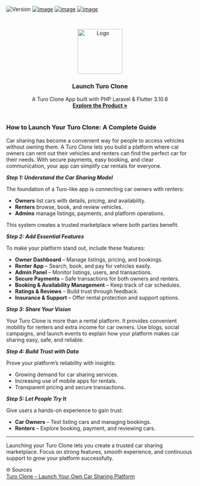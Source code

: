 ![Version](https://img.shields.io/badge/version-1.0-blue.svg?cacheSeconds=2592000)
[![image](https://img.shields.io/badge/Twitter-1DA1F2?style=for-the-badge&logo=twitter&logoColor=white)](https://twitter.com/oyelabs?lang=en)
[![image](https://img.shields.io/badge/Instagram-E4405F?style=for-the-badge&logo=instagram&logoColor=white)](https://www.instagram.com/myoyelabs/)
[![image](https://img.shields.io/badge/YouTube-FF0000?style=for-the-badge&logo=youtube&logoColor=white)](https://youtube.com/@oyelabs9119?si=jpMaBUfNigpVCjuf)

<!-- PROJECT LOGO -->
<br />
<p align="center">
  <a href="https://oyelabs.com/turo-clone/">
    <img src="https://oyelabs.com/wp-content/uploads/2024/02/Turo-Clone.png" alt="Logo" width="120" height="120">
  </a>

  <h3 align="center">Launch Turo Clone</h3>

  <p align="center">
    A Turo Clone App built with PHP Laravel & Flutter 3.10.6
    <br />
    <a href="https://oyelabs.com/turo-clone/"><strong>Explore the Product »</strong></a>
    <br />
    <br />


### How to Launch Your Turo Clone: A Complete Guide  

Car sharing has become a convenient way for people to access vehicles without owning them. A Turo Clone lets you build a platform where car owners can rent out their vehicles and renters can find the perfect car for their needs. With secure payments, easy booking, and clear communication, your app can simplify car rentals for everyone.  

***Step 1: Understand the Car Sharing Model***  

The foundation of a Turo-like app is connecting car owners with renters:  

- **Owners** list cars with details, pricing, and availability.  
- **Renters** browse, book, and review vehicles.  
- **Admins** manage listings, payments, and platform operations.  

This system creates a trusted marketplace where both parties benefit.  

***Step 2: Add Essential Features***  

To make your platform stand out, include these features:  

- **Owner Dashboard** – Manage listings, pricing, and bookings.  
- **Renter App** – Search, book, and pay for vehicles easily.  
- **Admin Panel** – Monitor listings, users, and transactions.  
- **Secure Payments** – Safe transactions for both owners and renters.  
- **Booking & Availability Management** – Keep track of car schedules.  
- **Ratings & Reviews** – Build trust through feedback.  
- **Insurance & Support** – Offer rental protection and support options.  


***Step 3: Share Your Vision***  

Your Turo Clone is more than a rental platform. It provides convenient mobility for renters and extra income for car owners. Use blogs, social campaigns, and launch events to explain how your platform makes car sharing easy, safe, and reliable.  

***Step 4: Build Trust with Data***  

Prove your platform’s reliability with insights:  

- Growing demand for car sharing services.  
- Increasing use of mobile apps for rentals.  
- Transparent pricing and secure transactions.

***Step 5: Let People Try It***  

Give users a hands-on experience to gain trust:  

- **Car Owners** – Test listing cars and managing bookings.  
- **Renters** – Explore booking, payment, and reviewing cars.  

---

Launching your Turo Clone lets you create a trusted car sharing marketplace. Focus on strong features, smooth experience, and continuous support to grow your platform successfully.  

🌐 Sources  
[Turo Clone – Launch Your Own Car Sharing Platform](https://oyelabs.com/turo-clone/)
